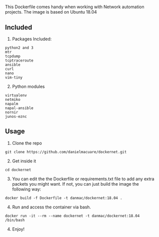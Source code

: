 # 

This Dockerfile comes handy when working with Network automation projects. The image is based on Ubuntu 18.04

## Included
1. Packages Included:

```
python2 and 3
mtr
tcpdump
tcptraceroute
ansible
curl
nano
vim-tiny
```

2. Python modules
```
virtualenv
netmiko
napalm
napal-ansible
nornir
junos-eznc
```

## Usage
1. Clone the repo

```
git clone https://github.com/danielmacuare/dockernet.git
```

2. Get inside it
```
cd dockernet
```

3. You can edit the the Dockerfile or requirements.txt file to add any extra packets you might want. If not, you can just build the image the following way:

```
docker build -f Dockerfile -t danmac/dockernet:18.04 .
```

4. Run and access the container via bash.
```
docker run -it --rm --name dockernet -t danmac/dockernet:18.04 /bin/bash
```

4. Enjoy!
